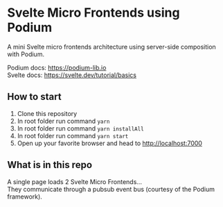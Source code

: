 # Svelte Micro Frontends using Podium
A mini Svelte micro frontends architecture using server-side composition with Podium.  

Podium docs: https://podium-lib.io  
Svelte docs: https://svelte.dev/tutorial/basics    

## How to start  
1. Clone this repository  
2. In root folder run command `yarn`
3. In root folder run command `yarn installAll`  
4. In root folder run command `yarn start`  
5. Open up your favorite browser and head to [http://localhost:7000](http://localhost:7000)  

## What is in this repo  
A single page loads 2 Svelte Micro Frontends...  
They communicate through a pubsub event bus (courtesy of the Podium framework).  
